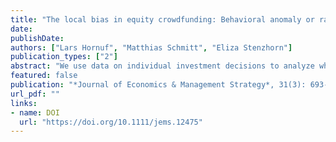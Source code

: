 ```yaml
---
title: "The local bias in equity crowdfunding: Behavioral anomaly or rational preference?"
date: 
publishDate: 
authors: ["Lars Hornuf", "Matthias Schmitt", "Eliza Stenzhorn"]
publication_types: ["2"]
abstract: "We use data on individual investment decisions to analyze whether investors in equity crowdfunding direct their investments to local firms and whether specific investor types can explain this behavior. We then examine whether investments exhibiting a local bias are more or less likely to fail. We show that investors exhibit a local bias, even when we control for those with personal ties to the entrepreneur. In particular, we find that angel-like investors and investors with personal ties to the entrepreneur exhibit a larger local bias than regular crowd investors. Well-diversified investors are less likely to suffer from this behavioral anomaly than investors with personal ties to the entrepreneur. Overall, we show that investors who direct their investments to local firms more often pick start-ups that run into insolvency, which indicates that some local investments in equity crowdfunding constitute a behavioral anomaly rather than a rational preference. Moreover, our results reveal that platform design is an important factor determining the scope of the behavior anomaly."
featured: false
publication: "*Journal of Economics & Management Strategy*, 31(3): 693-733"
url_pdf: ""
links:
- name: DOI
  url: "https://doi.org/10.1111/jems.12475"
---
```


